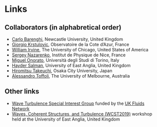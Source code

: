 
# Links

## Collaborators (in alphabretical order) 
- [Carlo Barenghi](http://www.mas.ncl.ac.uk/~ncfb/), Newcastle University, United Kingdom
- [Giorgio Krstulovic](https://www-n.oca.eu/krstulovic/Webpage_of_Giorgio_Krstulovic/Personal.html), Observatoire de la Cote d’Azur, France
- [William Irvine](http://jfi.uchicago.edu/~william/), The University of Chicago, United States of America
- [Sergey Nazarenko](http://inphyni.cnrs.fr/webpages/sergey-nazarenko), Institut de Physique de Nice, France
- [Miguel Onorato](http://personalpages.to.infn.it/~onorato/), Università degli Studi di Torino, Italy
- [Hayder Salman](http://www.uea.ac.uk/~aqd09yhu/), University of East Anglia, United Kingdom
- [Hiromitsu Takeuchi](http://hiromitsu-takeuchi.appspot.com/), Osaka City University, Japan
- [Alessandro Toffoli](https://findanexpert.unimelb.edu.au/display/person771507), The University of Melbourne, Australia

## Other links
- [Wave Turbulence Special Interest Group](https://www.jasonlaurie.com/sig/) funded by the [UK Fluids Network](https://fluids.ac.uk)
- [Waves, Coherent Structures, and Turbulence (WCST2019)](https://davideproment.github.io/WCST2019/) workshop held at the University of East Anglia, United Kingdom


